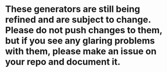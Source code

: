 # These generators are still being refined and are subject to change. Please do not push changes to them, but if you see any glaring problems with them, please make an issue on your repo and document it.